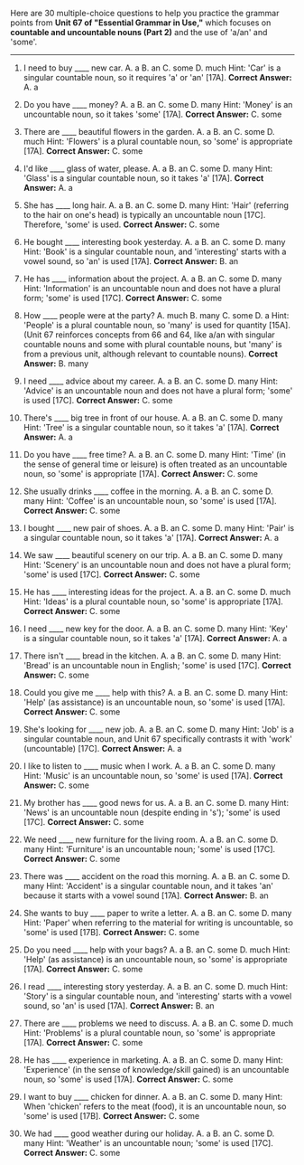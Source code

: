 Here are 30 multiple-choice questions to help you practice the grammar points from **Unit 67 of "Essential Grammar in Use,"** which focuses on **countable and uncountable nouns (Part 2)** and the use of 'a/an' and 'some'.

***

1.  I need to buy ____ new car.
    A. a B. an C. some D. much
    Hint: 'Car' is a singular countable noun, so it requires 'a' or 'an' [17A].
    **Correct Answer:** A. a

2.  Do you have ____ money?
    A. a B. an C. some D. many
    Hint: 'Money' is an uncountable noun, so it takes 'some' [17A].
    **Correct Answer:** C. some

3.  There are ____ beautiful flowers in the garden.
    A. a B. an C. some D. much
    Hint: 'Flowers' is a plural countable noun, so 'some' is appropriate [17A].
    **Correct Answer:** C. some

4.  I'd like ____ glass of water, please.
    A. a B. an C. some D. many
    Hint: 'Glass' is a singular countable noun, so it takes 'a' [17A].
    **Correct Answer:** A. a

5.  She has ____ long hair.
    A. a B. an C. some D. many
    Hint: 'Hair' (referring to the hair on one's head) is typically an uncountable noun [17C]. Therefore, 'some' is used.
    **Correct Answer:** C. some

6.  He bought ____ interesting book yesterday.
    A. a B. an C. some D. many
    Hint: 'Book' is a singular countable noun, and 'interesting' starts with a vowel sound, so 'an' is used [17A].
    **Correct Answer:** B. an

7.  He has ____ information about the project.
    A. a B. an C. some D. many
    Hint: 'Information' is an uncountable noun and does not have a plural form; 'some' is used [17C].
    **Correct Answer:** C. some

8.  How ____ people were at the party?
    A. much B. many C. some D. a
    Hint: 'People' is a plural countable noun, so 'many' is used for quantity [15A]. (Unit 67 reinforces concepts from 66 and 64, like a/an with singular countable nouns and some with plural countable nouns, but 'many' is from a previous unit, although relevant to countable nouns).
    **Correct Answer:** B. many

9.  I need ____ advice about my career.
    A. a B. an C. some D. many
    Hint: 'Advice' is an uncountable noun and does not have a plural form; 'some' is used [17C].
    **Correct Answer:** C. some

10. There's ____ big tree in front of our house.
    A. a B. an C. some D. many
    Hint: 'Tree' is a singular countable noun, so it takes 'a' [17A].
    **Correct Answer:** A. a

11. Do you have ____ free time?
    A. a B. an C. some D. many
    Hint: 'Time' (in the sense of general time or leisure) is often treated as an uncountable noun, so 'some' is appropriate [17A].
    **Correct Answer:** C. some

12. She usually drinks ____ coffee in the morning.
    A. a B. an C. some D. many
    Hint: 'Coffee' is an uncountable noun, so 'some' is used [17A].
    **Correct Answer:** C. some

13. I bought ____ new pair of shoes.
    A. a B. an C. some D. many
    Hint: 'Pair' is a singular countable noun, so it takes 'a' [17A].
    **Correct Answer:** A. a

14. We saw ____ beautiful scenery on our trip.
    A. a B. an C. some D. many
    Hint: 'Scenery' is an uncountable noun and does not have a plural form; 'some' is used [17C].
    **Correct Answer:** C. some

15. He has ____ interesting ideas for the project.
    A. a B. an C. some D. much
    Hint: 'Ideas' is a plural countable noun, so 'some' is appropriate [17A].
    **Correct Answer:** C. some

16. I need ____ new key for the door.
    A. a B. an C. some D. many
    Hint: 'Key' is a singular countable noun, so it takes 'a' [17A].
    **Correct Answer:** A. a

17. There isn't ____ bread in the kitchen.
    A. a B. an C. some D. many
    Hint: 'Bread' is an uncountable noun in English; 'some' is used [17C].
    **Correct Answer:** C. some

18. Could you give me ____ help with this?
    A. a B. an C. some D. many
    Hint: 'Help' (as assistance) is an uncountable noun, so 'some' is used [17A].
    **Correct Answer:** C. some

19. She's looking for ____ new job.
    A. a B. an C. some D. many
    Hint: 'Job' is a singular countable noun, and Unit 67 specifically contrasts it with 'work' (uncountable) [17C].
    **Correct Answer:** A. a

20. I like to listen to ____ music when I work.
    A. a B. an C. some D. many
    Hint: 'Music' is an uncountable noun, so 'some' is used [17A].
    **Correct Answer:** C. some

21. My brother has ____ good news for us.
    A. a B. an C. some D. many
    Hint: 'News' is an uncountable noun (despite ending in 's'); 'some' is used [17C].
    **Correct Answer:** C. some

22. We need ____ new furniture for the living room.
    A. a B. an C. some D. many
    Hint: 'Furniture' is an uncountable noun; 'some' is used [17C].
    **Correct Answer:** C. some

23. There was ____ accident on the road this morning.
    A. a B. an C. some D. many
    Hint: 'Accident' is a singular countable noun, and it takes 'an' because it starts with a vowel sound [17A].
    **Correct Answer:** B. an

24. She wants to buy ____ paper to write a letter.
    A. a B. an C. some D. many
    Hint: 'Paper' when referring to the material for writing is uncountable, so 'some' is used [17B].
    **Correct Answer:** C. some

25. Do you need ____ help with your bags?
    A. a B. an C. some D. much
    Hint: 'Help' (as assistance) is an uncountable noun, so 'some' is appropriate [17A].
    **Correct Answer:** C. some

26. I read ____ interesting story yesterday.
    A. a B. an C. some D. much
    Hint: 'Story' is a singular countable noun, and 'interesting' starts with a vowel sound, so 'an' is used [17A].
    **Correct Answer:** B. an

27. There are ____ problems we need to discuss.
    A. a B. an C. some D. much
    Hint: 'Problems' is a plural countable noun, so 'some' is appropriate [17A].
    **Correct Answer:** C. some

28. He has ____ experience in marketing.
    A. a B. an C. some D. many
    Hint: 'Experience' (in the sense of knowledge/skill gained) is an uncountable noun, so 'some' is used [17A].
    **Correct Answer:** C. some

29. I want to buy ____ chicken for dinner.
    A. a B. an C. some D. many
    Hint: When 'chicken' refers to the meat (food), it is an uncountable noun, so 'some' is used [17B].
    **Correct Answer:** C. some

30. We had ____ good weather during our holiday.
    A. a B. an C. some D. many
    Hint: 'Weather' is an uncountable noun; 'some' is used [17C].
    **Correct Answer:** C. some